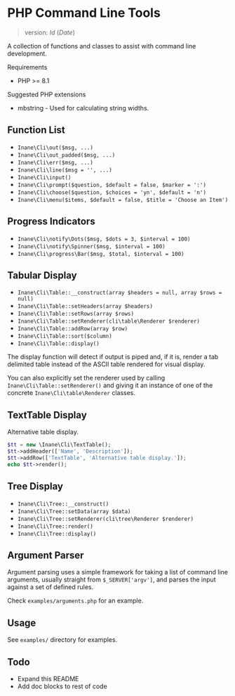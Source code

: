 # PHP Command Line Tools

> version: $Id$ ($Date$)

A collection of functions and classes to assist with command line development.

Requirements

 - PHP >= 8.1

Suggested PHP extensions

 - mbstring - Used for calculating string widths.

## Function List

 - `Inane\Cli\out($msg, ...)`
 - `Inane\Cli\out_padded($msg, ...)`
 - `Inane\Cli\err($msg, ...)`
 - `Inane\Cli\line($msg = '', ...)`
 - `Inane\Cli\input()`
 - `Inane\Cli\prompt($question, $default = false, $marker = ':')`
 - `Inane\Cli\choose($question, $choices = 'yn', $default = 'n')`
 - `Inane\Cli\menu($items, $default = false, $title = 'Choose an Item')`

## Progress Indicators

 - `Inane\Cli\notify\Dots($msg, $dots = 3, $interval = 100)`
 - `Inane\Cli\notify\Spinner($msg, $interval = 100)`
 - `Inane\Cli\progress\Bar($msg, $total, $interval = 100)`

## Tabular Display

 - `Inane\Cli\Table::__construct(array $headers = null, array $rows = null)`
 - `Inane\Cli\Table::setHeaders(array $headers)`
 - `Inane\Cli\Table::setRows(array $rows)`
 - `Inane\Cli\Table::setRenderer(cli\table\Renderer $renderer)`
 - `Inane\Cli\Table::addRow(array $row)`
 - `Inane\Cli\Table::sort($column)`
 - `Inane\Cli\Table::display()`

The display function will detect if output is piped and, if it is, render a tab delimited table instead of the ASCII
table rendered for visual display.

You can also explicitly set the renderer used by calling `Inane\Cli\Table::setRenderer()` and giving it an instance of one
of the concrete `Inane\Cli\table\Renderer` classes.

## TextTable Display

Alternative table display.

```php
$tt = new \Inane\Cli\TextTable();
$tt->addHeader(['Name', 'Description']);
$tt->addRow(['TextTable', 'Alternative table display.']);
echo $tt->render();
```

## Tree Display

 - `Inane\Cli\Tree::__construct()`
 - `Inane\Cli\Tree::setData(array $data)`
 - `Inane\Cli\Tree::setRenderer(cli\tree\Renderer $renderer)`
 - `Inane\Cli\Tree::render()`
 - `Inane\Cli\Tree::display()`

## Argument Parser

Argument parsing uses a simple framework for taking a list of command line arguments,
usually straight from `$_SERVER['argv']`, and parses the input against a set of
defined rules.

Check `examples/arguments.php` for an example.

## Usage

See `examples/` directory for examples.


## Todo

 - Expand this README
 - Add doc blocks to rest of code
